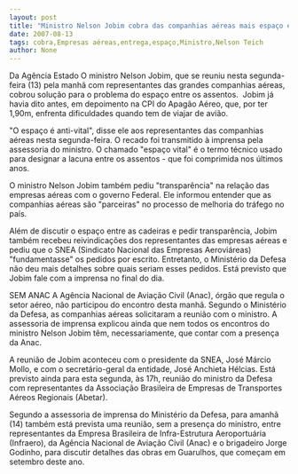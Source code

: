 ```yaml
---
layout: post
title: "Ministro Nelson Jobim cobra das companhias aéreas mais espaço entre os assentos nos aviões"
date: 2007-08-13
tags: cobra,Empresas aéreas,entrega,espaço,Ministro,Nelson Teich
author: None
---
```

Da Ag&ecirc;ncia Estado 
O ministro Nelson Jobim, que se reuniu nesta segunda-feira (13) pela manh&atilde; com representantes das grandes companhias a&eacute;reas, cobrou solu&ccedil;&atilde;o para o problema do espa&ccedil;o entre os assentos.&nbsp;
Jobim j&aacute; havia dito antes, em depoimento na CPI do Apag&atilde;o A&eacute;reo, que, por ter 1,90m, enfrenta dificuldades quando tem de viajar de avi&atilde;o. 

&quot;O espa&ccedil;o &eacute; anti-vital&quot;, disse ele aos representantes das companhias a&eacute;reas nesta segunda-feira. O recado foi transmitido &agrave; imprensa pela assessoria do ministro. O chamado &quot;espa&ccedil;o vital&quot; &eacute; o termo t&eacute;cnico usado para designar a lacuna entre os assentos - que foi comprimida nos &uacute;ltimos anos. 

O ministro Nelson Jobim tamb&eacute;m pediu &quot;transpar&ecirc;ncia&quot; na rela&ccedil;&atilde;o das empresas a&eacute;reas com o governo Federal. Ele informou entender que as companhias a&eacute;reas s&atilde;o &quot;parceiras&quot; no processo de melhoria do tr&aacute;fego no pa&iacute;s. 

Al&eacute;m de discutir o espa&ccedil;o entre as cadeiras e pedir transpar&ecirc;ncia, Jobim tamb&eacute;m recebeu reivindica&ccedil;&otilde;es dos representantes das empresas a&eacute;reas e pediu que o SNEA (Sindicato Nacional das Empresas Aerovi&aacute;reas) &quot;fundamentasse&quot; os pedidos por escrito. Entretanto, o Minist&eacute;rio da Defesa n&atilde;o deu mais detalhes sobre quais seriam esses pedidos. Est&aacute; previsto que Jobim fale com a imprensa no final do dia.&nbsp;

SEM ANAC
A Ag&ecirc;ncia Nacional de Avia&ccedil;&atilde;o Civil (Anac), &oacute;rg&atilde;o que regula o setor a&eacute;reo, n&atilde;o participou do encontro desta manh&atilde;. Segundo o Minist&eacute;rio da Defesa, as companhias a&eacute;reas solicitaram a reuni&atilde;o com o ministro. A assessoria de imprensa explicou ainda que nem todos os encontros do ministro Nelson Jobim t&ecirc;m, necessariamente, que contar com a presen&ccedil;a da Anac. 

A reuni&atilde;o de Jobim aconteceu com o presidente da SNEA, Jos&eacute; M&aacute;rcio Mollo, e com o secret&aacute;rio-geral da entidade, Jos&eacute; Anchieta H&eacute;lcias. Est&aacute; previsto ainda para esta segunda, &agrave;s 17h, reuni&atilde;o do ministro da Defesa com representantes da Associa&ccedil;&atilde;o Brasileira de Empresas de Transportes A&eacute;reos Regionais (Abetar). 

Segundo a assessoria de imprensa do Minist&eacute;rio da Defesa, para amanh&atilde; (14) tamb&eacute;m est&aacute; prevista uma reuni&atilde;o, sem a presen&ccedil;a do ministro, entre representantes da Empresa Brasileira de Infra-Estrutura Aeroportu&aacute;ria (Infraero), da Ag&ecirc;ncia Nacional de Avia&ccedil;&atilde;o Civil (Anac) e o brigadeiro Jorge Godinho, para discutir detalhes das obras em Guarulhos, que come&ccedil;am em setembro deste ano. 
 